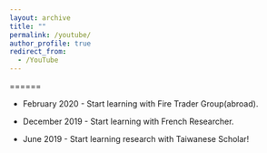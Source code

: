 ```yaml
---
layout: archive
title: ""
permalink: /youtube/
author_profile: true
redirect_from:
  - /YouTube
---
```



======

* February 2020 - Start learning with Fire Trader Group(abroad).

* December 2019 - Start learning with French Researcher.

* June 2019 - Start learning research with Taiwanese Scholar!
